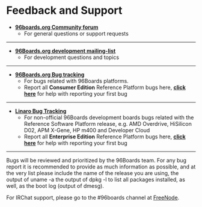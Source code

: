 # Feedback and Support

- [**96boards.org Community forum**](https://www.96boards.org/forums/)
   - For general questions or support requests

***

- [**96Boards.org development mailing-list**](https://lists.96boards.org/mailman/listinfo/dev)
   - For development questions and topics

***

- [**96Boards.org Bug tracking**](https://bugs.96boards.org/enter_bug.cgi?classification=__all)
   - For bugs related with 96Boards platforms.
   - Report all **Consumer Edition** Reference Platform bugs here, [**click here**](https://github.com/linaro/documentation/wiki/Reference-Platform-bugs) for help with reporting your first bug

***

- [**Linaro Bug Tracking**](https://bugs.linaro.org/)
   - For non-official 96Boards development boards bugs related with the Reference Software Platform release, e.g. AMD Overdrive, HiSilicon D02, APM X-Gene, HP m400 and Developer Cloud
   - Report all **Enterprise Edition** Reference Platform bugs here, [**click here**](https://github.com/linaro/documentation/wiki/Reference-Platform-bugs) for help with reporting your first bug

***

Bugs will be reviewed and prioritized by the 96Boards team. For any bug report it is recommended to provide as much information as possible, and at the very list please include the name of the release you are using, the output of uname -a the output of dpkg -l to list all packages installed, as well, as the boot log (output of dmesg).

For IRChat support, please go to the #96boards channel at [FreeNode](https://webchat.freenode.net).

